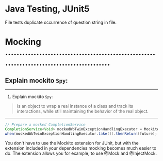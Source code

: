 # Java Testing, JUnit5
File tests duplicate occurrence of question string in file.

# Mocking ..........................................................................................
## Explain mockito `Spy`:

---
<!--ID:1709993468182-->
1. Explain mockito `Spy`:
> is an object to wrap a real instance of a class and track its interactions, while still maintaining the behavior of the real object.

---

```java
// Prepare a mocked CompletionService
CompletionService<Void> mockedWbTwinExceptionHandlingExecutor = Mockito.mock(CompletionService.class);
when(mockedWbTwinExceptionHandlingExecutor.take()).thenReturn(future);
```
You don't have to use the Mockito extension for JUnit, but with the extension included in your dependencies mocking becomes much easier to do.
The extension allows you for example, to use @Mock and @InjectMock.

